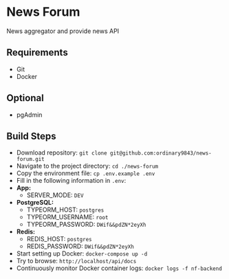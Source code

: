 # News Forum
News aggregator and provide news API

## Requirements
- Git
- Docker

## Optional
- pgAdmin

## Build Steps
- Download repository: `git clone git@github.com:ordinary9843/news-forum.git`
- Navigate to the project directory: `cd ./news-forum`
- Copy the environment file: `cp .env.example .env`
- Fill in the following information in `.env`:
- **App:**
  - SERVER_MODE: `DEV`
- **PostgreSQL:**
  - TYPEORM_HOST: `postgres`
  - TYPEORM_USERNAME: `root`
  - TYPEORM_PASSWORD: `DWif&&pdZN*2eyXh`
- **Redis:**
  - REDIS_HOST: `postgres`
  - REDIS_PASSWORD: `DWif&&pdZN*2eyXh`
- Start setting up Docker: `docker-compose up -d`
- Try to browse: `http://localhost/api/docs`
- Continuously monitor Docker container logs: `docker logs -f nf-backend`